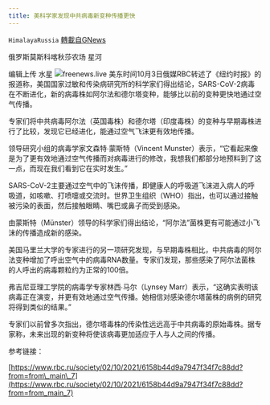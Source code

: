 ```yaml
---
title: 美科学家发现中共病毒新变种传播更快
---
```

`HimalayaRussia` [轉載自GNews](https://gnews.org/zh-hans/1571330/)

俄罗斯莫斯科喀秋莎农场 星河

编辑上传 水星
![](https://assets.gnews.org/wp-content/uploads/2021/10/N-1.jpg)freenews.live
美东时间10月3日俄媒RBC转述了《纽约时报》的报道称，美国国家过敏和传染病研究所的科学家们得出结论，SARS-CoV-2病毒在不断进化，新的病毒株如阿尔法和德尔塔变种，能够比以前的变种更快地通过空气传播。

专家们将中共病毒阿尔法（英国毒株）和德尔塔（印度毒株）的变种与早期毒株进行了比较，发现它已经进化，能通过空气飞沫更有效地传播。

领导研究小组的病毒学家文森特∙蒙斯特（Vincent Munster）表示，“它看起来像是为了更有效地通过空气传播而对病毒进行的修改，我想我们都部分地预料到了这一点，而现在我们看到它在实时发生。”

SARS-CoV-2主要通过空气中的飞沫传播，即健康人的呼吸道飞沫进入病人的呼吸道，如咳嗽、打喷嚏或交流时。世界卫生组织（WHO）指出，也可以通过接触被污染的表面，然后接触眼睛、嘴巴或鼻子而受到感染。

由蒙斯特（Münster）领导的科学家们得出结论，“阿尔法”菌株更有可能通过小飞沫的传播造成新的感染。

美国马里兰大学的专家进行的另一项研究发现，与早期毒株相比，中共病毒的阿尔法变种增加了呼出空气中的病毒RNA数量。专家们发现，那些感染了阿尔法菌株的人呼出的病毒颗粒约为正常的100倍。

弗吉尼亚理工学院的病毒学专家林西∙马尔（Lynsey Marr）表示，“这确实表明该病毒正在演变，并更有效地通过空气传播。她相信对感染德尔塔菌株的病例的研究将得到类似的结果。”

专家们以前曾多次指出，德尔塔毒株的传染性远远高于中共病毒的原始毒株。据专家称，未来出现的新变种将使该病毒更加适应于人与人之间的传播。

参考链接：

[https://www.rbc.ru/society/02/10/2021/6158b44d9a7947f34f7c88dd?from=from\_main\_7](https://www.rbc.ru/society/02/10/2021/6158b44d9a7947f34f7c88dd?from=from_main_7)
